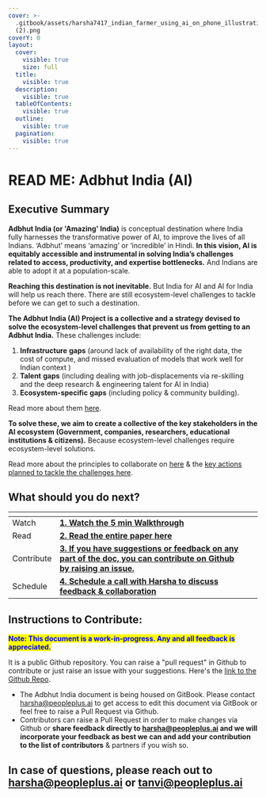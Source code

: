 ```yaml
---
cover: >-
  .gitbook/assets/harsha7417_indian_farmer_using_ai_on_phone_illustration_55e3e2ce-3e61-40bd-afe9-f03e6cd08c0b
  (2).png
coverY: 0
layout:
  cover:
    visible: true
    size: full
  title:
    visible: true
  description:
    visible: true
  tableOfContents:
    visible: true
  outline:
    visible: true
  pagination:
    visible: true
---
```


# READ ME: Adbhut India (AI)

## Executive Summary

**Adbhut India (or 'Amazing' India)** is conceptual destination where India fully harnesses the transformative power of AI, to improve the lives of all Indians. ‘Adbhut’ means ‘amazing’ or ‘incredible’ in Hindi. **In this vision, AI is equitably accessible and instrumental in solving India’s challenges related to access, productivity, and expertise bottlenecks.** And Indians are able to adopt it at a population-scale.&#x20;

**Reaching this destination is not inevitable.** But India for AI and AI for India will help us reach there. There are still ecosystem-level challenges to tackle before we can get to such a destination.



**The Adbhut India (AI) Project is a collective and a strategy devised to solve the ecosystem-level challenges that prevent us from getting to an Adbhut India.** These challenges include:

1. **Infrastructure** **gaps** (around lack of availability of the right data, the cost of compute, and missed evaluation of models that work well for Indian context )&#x20;
2. **Talent** **gaps** (including dealing with job-displacements via re-skilling and the deep research & engineering talent for AI in India)
3. **Ecosystem-specific** **gaps** (including policy & community building).

Read more about them [here](adbhut-india/3.-ecosystem-challenges-and-how-to-tackle-them.md).



**To solve these, we aim to create a collective of the key stakeholders in the AI ecosystem (Government, companies, researchers, educational institutions & citizens).** Because ecosystem-level challenges require ecosystem-level solutions.

Read more about the principles to collaborate on [here](adbhut-india/3.-ecosystem-challenges-and-how-to-tackle-them.md#3.2.-we-need-a-collective-to-create-ecosystem-level-solutions.) & the [key actions planned to tackle the challenges here](adbhut-india/4.-key-actions-planned-for-the-collective.md).



## What should you do next?

<table data-view="cards"><thead><tr><th></th><th></th><th></th></tr></thead><tbody><tr><td>Watch</td><td><a href="https://www.loom.com/share/4fdfca297c464f2a927efa20a77181d0?sid=459e8a82-4262-4411-83e5-f3ba0df38407"><strong>1. Watch the 5 min Walkthrough</strong></a></td><td></td></tr><tr><td>Read</td><td><a href="adbhut-india/1.-introduction.md"><strong>2. Read the entire paper here</strong></a></td><td></td></tr><tr><td>Contribute</td><td><a href="https://github.com/PeoplePlusAI/adbhut-india"><strong>3. If you have suggestions or feedback on any part of the doc, you can contribute on Github by raising an issue.</strong></a></td><td></td></tr><tr><td>Schedule</td><td><a href="https://cal.read.ai/harsha"><strong>4. Schedule a call with Harsha to discuss feedback &#x26; collaboration</strong></a></td><td></td></tr></tbody></table>

##

## Instructions to Contribute:

<mark style="color:blue;">**Note: This document is a work-in-progress. Any and all feedback is appreciated.**</mark>&#x20;

It is a public Github repository. You can raise a "pull request" in Github to contribute or just raise an issue with your suggestions. Here's the [link to the Github Repo](https://github.com/PeoplePlusAI/adbhut-india).

* The Adbhut India document is being housed on GitBook. Please contact harsha@peopleplus.ai to get access to edit this document via GitBook or feel free to raise a Pull Request via Github.&#x20;
* Contributors can raise a Pull Request in order to make changes via Github or **share feedback directly to harsha@peopleplus.ai and we will incorporate your feedback as best we can and add your contribution to the list of contributors** & partners if you wish so.

## In case of questions, please reach out to harsha@peopleplus.ai or tanvi@peopleplus.ai&#x20;
